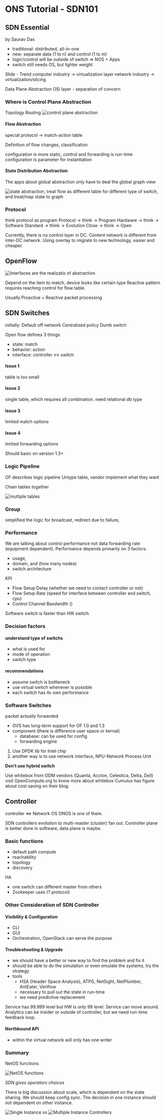# ONS Tutorial - SDN101
## SDN Essential
by Saurav Das

- traditional: distributed, all-in-one
- new: separate data (1 to n) and control (1 to m)
- logic/control will be outside of switch => NOS + Apps
- switch still needs OS, but lighter weight

Slide - Trend
computer industry -> virtualization layer
network industry -> virtualization/slicing 

Data Plane Abstraction
OSI layer - separation of concern

### Where is Control Plane Abstraction
Topology
Routing
![control plane abstraction]



[control plane abstraction]:https://www.evernote.com/shard/s302/sh/2cd7ded8-dd80-409a-8ab2-ff9b90abedd6/3b9e70100beeecd0c0b0e3e008439049



#### Flow Abstraction
special protocol -> match-action table


Definition of flow changes, classification

[flow abstraction]:https://www.evernote.com/shard/s302/sh/fcfd63eb-6b5f-44b8-b19e-e6cee68710db/e0a129ef90a7c9e74d60b1c6817c4f3f

configuration is more static, control and forwarding is run-time
configuration is parameter for instantiation

#### State Distribution Abstraction
The apps about global abstraction only have to deal the global graph view

![state abstraction], treat flow as different table for different type of switch, and treat/map state to graph 

[state abstraction]:https://www.evernote.com/shard/s302/sh/1aaea5ae-6571-486f-8b8a-8c4c4070bf3c/83e7a0a3088c34ac93e973127399d703

### Protocol
think protocol as program
Protocol -> think -> Program
Hardware -> think -> Software
Standard -> think -> Evolution
Close -> think -> Open


Currently, there is no control layer in DC. Content network is different from inter-DC network. Using overlay to migrate to new technology, easier and cheaper.

## OpenFlow

![Interfaces are the realizatio of abstraction]

Depend on the item to match, device looks like certain type
Reactive pattern requires reaching control for flow table.

Usually Proactive + Reactive packet processing

[Interfaces are the realizatio of abstraction]:https://www.evernote.com/shard/s302/sh/f3b33bad-bdda-4beb-b27b-14ec5632fc0a/329b83d45f2a99d99fdad8e1a631a8ec

## SDN Switches
initially:
Default off network 
Centralized policy
Dumb switch

Open flow defines 3 things
- state: match
- behavior: action
- interface: controller <-> switch

#### Issue 1
table is too small

#### Issue 2
single table, which requires all combination.
need relational db type

#### Issue 3
limited match options

#### Issue 4
limited forwarding options

[version support different functions]:https://www.evernote.com/shard/s302/sh/50eca703-0004-42da-841f-e12207d48dc4/21cead53edc20f07a3f833687d81df45

Should basic on version 1.3+

### Logic Pipeline
OF describes logic pipeline
Untype table, vendor implement what they want

Chain tables together

![multiple tables]

[multiple tables]:https://www.evernote.com/shard/s302/sh/824a09c2-adeb-4938-ab00-8db664807666/cd9336a282f62786292fe747d844dd4c

### Group
simplified the logic for broadcast, redirect due to failure, 

### Performance
We are talking about control performance not data forwarding rate (equipment dependent). Performance depends primarily on 3 factors: 

- usage, 
- domain, and (how many nodes)
- switch architecture

KPI
- Flow Setup Delay (whether we need to contact controller or not)
- Flow Setup Rate (speed for interface between controller and switch, cpu)- Control Channel Bandwidth ()
Software switch is faster than HW switch.
### Decision factors
#### understand type of switchs
- what is used for
- mode of operation
- switch type

#### recommendations
- assume switch is bottleneck
- use virtual switch whenever is possible
- each switch has its own performance

###  Software Switches
packet actually forwarded 
- OVS has long-term support for OF 1.0 and 1.3
- component (there is difference user space or kernal)
	- database: can be used for config
	- forwarding engine
	
1. Use 	DPDK lib for Intel chip
2. another way is to use network interface, NPU-Network Process Unit

**Don't use hybrid switch**

Use whitebox from ODM vendors (Quanta, Accton, Celestica, Delta, Dell)
visit OpenCompute.org to know more about whitebox
Cumulux has figure about cost saving on their blog.

## Controller 
controller <=> Network OS
ONOS is one of them.

SDN controllers evolution to multi-master (cluster) fan out.
Controller plane is better done in software, data plane is maybe.

### Basic functions
- default path compute
- reachability
- topology
- discovery

HA
- one switch can different master from others
- Zookeeper uses (? protocol)

### Other Consideration of SDN Controller
#### Visibility & Configuration
- CLI
- GUI
- Orchestration, OpenStack can serve the purpose

#### Troubleshooting & Upgrade
- we should have a better or new way to find the problem and fix it
- should be able to do the simulation or even emulate the systems, try the strategy
- tools 
	- HSA (Header Space Analysis), ATPG, NetSight, NetPlumber, AntEater, Veriflow
	- necessary to pull out the state in run-time
	- we need predictive replacement
	
Service has 99.999 level but HW is only 99 level. Service can move around. 
Analytics can be insider or outside of controller, but we need run-time feedback loop.
	 
#### Northbound API 
- within the virtual network will only has one writer

### Summary
NetOS functions

![NetOS functions]

[NetOS functions]:https://www.evernote.com/shard/s302/sh/2f1aa75d-be6e-42b7-b35b-7c2b46889352/226004e31861021799cd44959abbd0d4

*SDN gives operators choices*

There is big discussion about scale, which is dependent on the state sharing. We should keep config sync. The decision in one instance should not dependent on other instance. 


![Single Instance] vs 
![Multiple Instance] Controllers

[Single Instance]:https://www.evernote.com/shard/s302/sh/bcbe9895-bfda-49f4-bb9c-3d3fe4da7bf3/db63a66e5d84f1f3c756244a3ed14108

[Multiple Instance]:https://www.evernote.com/shard/s302/sh/5835c30a-8441-4916-9572-3f0e2c9598e3/7352f1b72215eec5954e694bf40cdb4f


